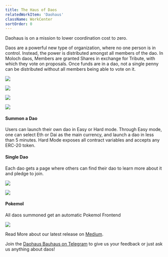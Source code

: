 ```yaml
---
title: The Haus of Daos
relatedWorkItem: 'Daohaus'
className: WorkCenter
sortOrder: 0
---
```


Daohaus is on a mission to lower coordination cost to zero.

Daos are a powerful new type of organization, where no one person is in control. Instead, the power is distributed amongst all members of the dao. In Moloch daos, Members are granted Shares in exchange for Tribute, with which they vote on proposals. Once funds are in a dao, not a single penny can be distributed without all members being able to vote on it.

![](/img/work/daohaus__banner.jpg)

![](/img/work/daohaus__home.png)

![](/img/work/daohaus__home--daos.png)

![](/img/work/daohaus__about.png)

#### Summon a Dao

Users can launch their own dao in Easy or Hard mode. Through Easy mode, one can select Eth or Dai as the main currency, and launch a dao in less than 5 minutes. Hard Mode exposes all contract variables and accepts any ERC-20 token.

#### Single Dao

Each dao gets a page where others can find their dao to learn more about it and pledge to join.

![](/img/work/daohaus__raid-guild--1.png)

![](/img/work/daohaus__raid-guild--members.png)

#### Pokemol

All daos summoned get an automatic Pokemol Frontend

![](/img/work/daohaus__raid-guild--pokemol.png)

Read More about our latest release on [Medium](https://medium.com/odyssy/one-pokemol-to-rule-them-all-adb65129953e 'Medium').

Join the [Daohaus Bauhaus on Telegram](https://t.me/joinchat/IJqu9xPa0xzYLN1mmFKo8g 'Daohaus Bauhaus on Telegram') to give us your feedback or just ask us anything about daos!
